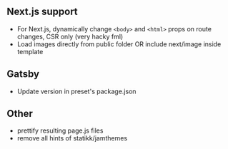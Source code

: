 ## Next.js support

- For Next.js, dynamically change `<body>` and `<html>` props on route changes, CSR only (very hacky fml)
- Load images directly from public folder OR include next/image inside template

## Gatsby

- Update version in preset's package.json

## Other

- prettify resulting page.js files
- remove all hints of statikk/jamthemes
